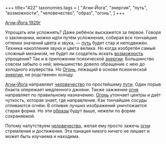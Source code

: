 +++
title="422"
taxonomies.tags = [
 "Агни-Йога",
 "энергия",
 "путь",
 "возможности",
 "человечество",
 "образ",
 "огонь",
]
+++

[Агни-Йога 1929г](/agni/1929)

Упрощать или усложнять? Даже ребёнок выскажется за первое. Говоря о заклинании, можно идти путём усложнения, собирая все тончайшие оттенки значений цвета и звука, — [путь](/tags/путь) будет стар и неподвижен. Техника накопления звука и цвета велика. Но когда изобретён самый сложный механизм, не будет ли создатель искать [возможность](/tags/возможности) упрощения? Так и в приложении психической [энергии](/tags/энергия). Большинство совсем забыло о ней; меньшинство довело обращение с нею до холодного изуверства. Но [Огонь](/tags/огонь), лежащий в основе психической [энергии](/tags/энергия), не родственен холоду.   

[Агни-Йога](/tags/Агни-Йога) направляет [человечество](/tags/человечество) по простейшему [пути](/tags/путь). Один порыв бхакта опережает медленного джняни. Также зажжение [огня](/tags/огонь) направляет по правильному назначению. [Огонь](/tags/огонь) утончает центры и даёт чуткость, которая знает, где направление. Как тончайшие сосуды отливаются огнём. В отливке лучших изображений уничтожается старая форма. Но эти [образы](/tags/образ) будут выше, нежели по форме сохраняемой.   

Потому напутствуем [человечество](/tags/человечество), желая ему просто зажечь [огни](/tags/огонь) стремления и достижения. Эта панацея никого ничего не лишает и может быть изучаема и находима.